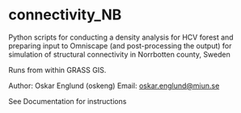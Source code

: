 # connectivity_NB
Python scripts for conducting a density analysis for HCV forest and preparing input to Omniscape (and post-processing the output) for simulation of structural connectivity in Norrbotten county, Sweden

Runs from within GRASS GIS. 

Author: Oskar Englund (oskeng)
Email: oskar.englund@miun.se

See Documentation for instructions
